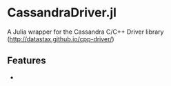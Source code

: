 # CassandraDriver.jl
A Julia wrapper for the Cassandra C/C++ Driver library (http://datastax.github.io/cpp-driver/)

## Features

* 
